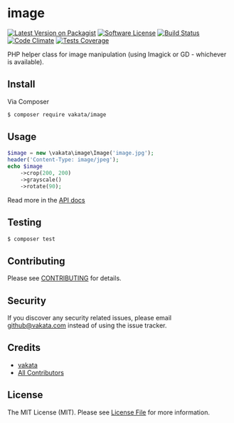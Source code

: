 # image

[![Latest Version on Packagist][ico-version]][link-packagist]
[![Software License][ico-license]](LICENSE.md)
[![Build Status][ico-travis]][link-travis]
[![Code Climate][ico-cc]][link-cc]
[![Tests Coverage][ico-cc-coverage]][link-cc]

PHP helper class for image manipulation (using Imagick or GD - whichever is available). 

## Install

Via Composer

``` bash
$ composer require vakata/image
```

## Usage

``` php
$image = new \vakata\image\Image('image.jpg');
header('Content-Type: image/jpeg');
echo $image
    ->crop(200, 200)
    ->grayscale()
    ->rotate(90);
```

Read more in the [API docs](docs/README.md)

## Testing

``` bash
$ composer test
```


## Contributing

Please see [CONTRIBUTING](CONTRIBUTING.md) for details.

## Security

If you discover any security related issues, please email github@vakata.com instead of using the issue tracker.

## Credits

- [vakata][link-author]
- [All Contributors][link-contributors]

## License

The MIT License (MIT). Please see [License File](LICENSE.md) for more information. 

[ico-version]: https://img.shields.io/packagist/v/vakata/image.svg?style=flat-square
[ico-license]: https://img.shields.io/badge/license-MIT-brightgreen.svg?style=flat-square
[ico-travis]: https://img.shields.io/travis/vakata/image/master.svg?style=flat-square
[ico-scrutinizer]: https://img.shields.io/scrutinizer/coverage/g/vakata/image.svg?style=flat-square
[ico-code-quality]: https://img.shields.io/scrutinizer/g/vakata/image.svg?style=flat-square
[ico-downloads]: https://img.shields.io/packagist/dt/vakata/image.svg?style=flat-square
[ico-cc]: https://img.shields.io/codeclimate/github/vakata/image.svg?style=flat-square
[ico-cc-coverage]: https://img.shields.io/codeclimate/coverage/github/vakata/image.svg?style=flat-square

[link-packagist]: https://packagist.org/packages/vakata/image
[link-travis]: https://travis-ci.org/vakata/image
[link-scrutinizer]: https://scrutinizer-ci.com/g/vakata/image/code-structure
[link-code-quality]: https://scrutinizer-ci.com/g/vakata/image
[link-downloads]: https://packagist.org/packages/vakata/image
[link-author]: https://github.com/vakata
[link-contributors]: ../../contributors
[link-cc]: https://codeclimate.com/github/vakata/image

